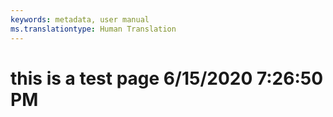 ```yaml
---
keywords: metadata, user manual
ms.translationtype: Human Translation
---
```

# this is a test page 6/15/2020 7:26:50 PM